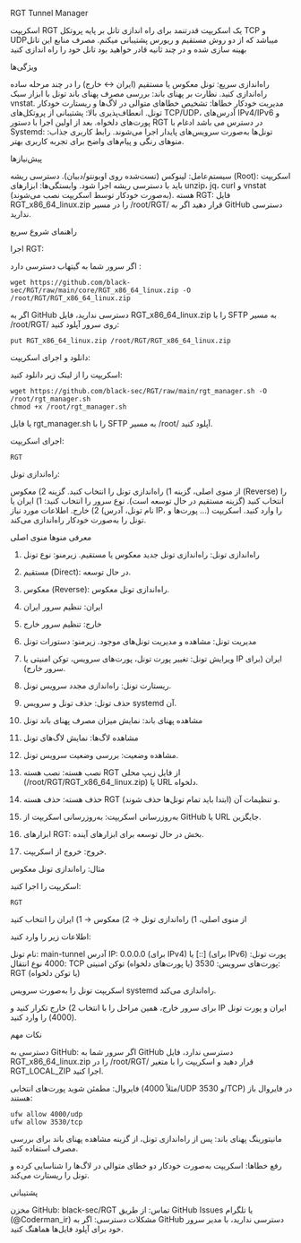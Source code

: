 RGT Tunnel Manager

اسکریپت RGT  یک اسکریپت قدرتنمد برای راه اندازی تانل بر پایه پروتکل TCP و UDP‌میباشد که از دو روش مستقیم و ریورس پشتیبانی میکنم. مصرف منابع این تانل بهینه سازی شده و در چند ثانیه قادر خواهید بود تانل خود را راه اندازی کنید

ویژگی‌ها

راه‌اندازی سریع: تونل معکوس یا مستقیم (ایران ↔ خارج) را در چند مرحله ساده راه‌اندازی کنید.
نظارت بر پهنای باند: بررسی مصرف پهنای باند تونل با ابزار سبک vnstat.
مدیریت خودکار خطاها: تشخیص خطاهای متوالی در لاگ‌ها و ریستارت خودکار تونل.
انعطاف‌پذیری بالا: پشتیبانی از پروتکل‌های TCP/UDP، آدرس‌های IPv4/IPv6 و پورت‌های دلخواه.
بعد از اولین اجرا با دستور RGT در دسترس می باشد
ادغام با Systemd: تونل‌ها به‌صورت سرویس‌های پایدار اجرا می‌شوند.
رابط کاربری جذاب: منوهای رنگی و پیام‌های واضح برای تجربه کاربری بهتر.


پیش‌نیازها

سیستم‌عامل: لینوکس (تست‌شده روی اوبونتو/دبیان).
دسترسی ریشه (Root): اسکریپت باید با دسترسی ریشه اجرا شود.
وابستگی‌ها: ابزارهای unzip، jq، curl و vnstat (به‌صورت خودکار توسط اسکریپت نصب می‌شوند).
هسته RGT: فایل RGT_x86_64_linux.zip را در مسیر /root/RGT/ قرار دهید اگر به GitHub دسترسی ندارید.


راهنمای شروع سریع

اجرا RGT:

اگر سرور شما به گیتهاب دسترسی دارد :
```
wget https://github.com/black-sec/RGT/raw/main/core/RGT_x86_64_linux.zip -O /root/RGT/RGT_x86_64_linux.zip
```


اگر به GitHub دسترسی ندارید، فایل RGT_x86_64_linux.zip را با SFTP به مسیر /root/RGT/ روی سرور آپلود کنید:
```
put RGT_x86_64_linux.zip /root/RGT/RGT_x86_64_linux.zip
```




دانلود و اجرای اسکریپت:

اسکریپت را از لینک زیر دانلود کنید:
```
wget https://github.com/black-sec/RGT/raw/main/rgt_manager.sh -O /root/rgt_manager.sh
chmod +x /root/rgt_manager.sh
```


یا فایل rgt_manager.sh را با SFTP به مسیر /root/ آپلود کنید.



اجرای اسکریپت:
```
RGT
```





راه‌اندازی تونل:

از منوی اصلی، گزینه 1) راه‌اندازی تونل را انتخاب کنید.
گزینه 2) معکوس (Reverse) را انتخاب کنید (گزینه مستقیم در حال توسعه است).
نوع سرور را انتخاب کنید: 1) ایران یا 2) خارج.
اطلاعات مورد نیاز (نام تونل، آدرس IP، پورت‌ها و ...) را وارد کنید.
اسکریپت تونل را به‌صورت خودکار راه‌اندازی می‌کند.




معرفی منوها
منوی اصلی

1) راه‌اندازی تونل: راه‌اندازی تونل جدید معکوس یا مستقیم.
زیرمنو: نوع تونل
1) مستقیم (Direct): در حال توسعه.
2) معکوس (Reverse): راه‌اندازی تونل معکوس.
1) ایران: تنظیم سرور ایران 
2) خارج: تنظیم سرور خارج






2) مدیریت تونل: مشاهده و مدیریت تونل‌های موجود.
زیرمنو: دستورات تونل
1) ویرایش تونل: تغییر پورت تونل، پورت‌های سرویس، توکن امنیتی یا IP ایران (برای سرور خارج).
2) ریستارت تونل: راه‌اندازی مجدد سرویس تونل.
3) حذف تونل: حذف تونل و سرویس systemd آن.
4) مشاهده پهنای باند: نمایش میزان مصرف پهنای باند تونل
5) مشاهده لاگ‌ها: نمایش لاگ‌های تونل 
6) مشاهده وضعیت: بررسی وضعیت سرویس تونل.




3) نصب هسته: نصب هسته RGT از فایل زیپ محلی (/root/RGT/RGT_x86_64_linux.zip) یا URL دلخواه.
4) حذف هسته: حذف هسته RGT و تنظیمات آن (ابتدا باید تمام تونل‌ها حذف شوند).
5) به‌روزرسانی اسکریپت: به‌روزرسانی اسکریپت از GitHub یا URL جایگزین.
6) ابزارهای RGT: بخش در حال توسعه برای ابزارهای آینده.
7) خروج: خروج از اسکریپت.


مثال: راه‌اندازی تونل معکوس

اسکریپت را اجرا کنید:
```
RGT
```


از منوی اصلی، 1) راه‌اندازی تونل → 2) معکوس → 1) ایران را انتخاب کنید 

اطلاعات زیر را وارد کنید:

نام تونل: main-tunnel
آدرس IP: 0.0.0.0 (برای IPv4) یا [::] (برای IPv6)
پورت تونل: 4000 
نوع انتقال: TCP
پورت‌های سرویس: 3530 (یا پورت‌های دلخواه)
توکن امنیتی: RGT (یا توکن دلخواه)


اسکریپت تونل را به‌صورت سرویس systemd راه‌اندازی می‌کند.

برای سرور خارج، همین مراحل را با انتخاب 2) خارج تکرار کنید و IP ایران و پورت تونل (4000) را وارد کنید.



نکات مهم

دسترسی به GitHub: اگر سرور شما به GitHub دسترسی ندارد، فایل RGT_x86_64_linux.zip را در /root/RGT/ قرار دهید و اسکریپت را با متغیر RGT_LOCAL_ZIP اجرا کنید.

فایروال: مطمئن شوید پورت‌های انتخابی (مثلاً 4000/UDP و 3530/TCP) در فایروال باز هستند:
```
ufw allow 4000/udp
ufw allow 3530/tcp
```

مانیتورینگ پهنای باند: پس از راه‌اندازی تونل، از گزینه مشاهده پهنای باند برای بررسی مصرف استفاده کنید.

رفع خطاها: اسکریپت به‌صورت خودکار دو خطای متوالی در لاگ‌ها را شناسایی کرده و تونل را ریستارت می‌کند.



پشتیبانی

مخزن GitHub: black-sec/RGT
تماس: از طریق GitHub Issues یا تلگرام (@Coderman_ir)
مشکلات دسترسی: اگر به GitHub دسترسی ندارید، با مدیر سرور خود برای آپلود فایل‌ها هماهنگ کنید.
